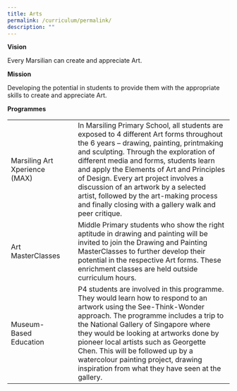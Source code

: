 ```yaml
---
title: Arts
permalink: /curriculum/permalink/
description: ""
---
```

**Vision**

Every Marsilian can create and appreciate Art.

**Mission**

Developing the potential in students to provide them with the appropriate skills to create and appreciate Art.

**Programmes**



|  | | |
| -------- | -------- | -------- |
| Marsiling Art Xperience (MAX)    |     | In Marsiling Primary School, all students are exposed to 4 different Art forms throughout the 6 years – drawing, painting, printmaking and sculpting. Through the exploration of different media and forms, students learn and apply the Elements of Art and Principles of Design. Every art project involves a discussion of an artwork by a selected artist, followed by the art-making process and finally closing with a gallery walk and peer critique.     |
| Art MasterClasses    |     | Middle Primary students who show the right aptitude in drawing and painting will be invited to join the Drawing and Painting MasterClasses to further develop their potential in the respective Art forms. These enrichment classes are held outside curriculum hours.     |
| Museum-Based Education   |     | P4 students are involved in this programme. They would learn how to respond to an artwork using the See-Think-Wonder approach. The programme includes a trip to the National Gallery of Singapore where they would be looking at artworks done by pioneer local artists such as Georgette Chen. This will be followed up by a watercolour painting project, drawing inspiration from what they have seen at the gallery.     |






